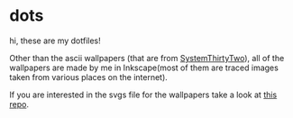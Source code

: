 # dots
hi, these are my dotfiles!

Other than the ascii wallpapers (that are from [SystemThirtyTwo](https://gitlab.com/SystemThirtyTwo/ascii-wallpapers)), all of the wallpapers are made by me in Inkscape(most of them are traced images taken from various places on the internet).

If you are interested in the svgs file for the wallpapers take a look at [this repo](https://gitlab.com/francicoria/vectorart).
